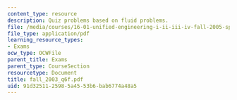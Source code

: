 ```yaml
---
content_type: resource
description: Quiz problems based on fluid problems.
file: /media/courses/16-01-unified-engineering-i-ii-iii-iv-fall-2005-spring-2006/91d3251125985a4553b6bab6774a48a5_fall_2003_q6f.pdf
file_type: application/pdf
learning_resource_types:
- Exams
ocw_type: OCWFile
parent_title: Exams
parent_type: CourseSection
resourcetype: Document
title: fall_2003_q6f.pdf
uid: 91d32511-2598-5a45-53b6-bab6774a48a5
---
```

